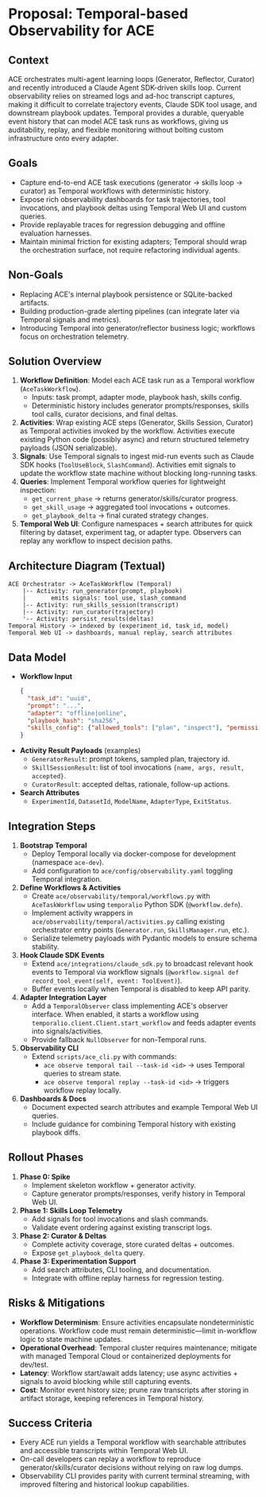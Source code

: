 # Proposal: Temporal-based Observability for ACE

## Context
ACE orchestrates multi-agent learning loops (Generator, Reflector, Curator) and recently
introduced a Claude Agent SDK-driven skills loop. Current observability relies on
streamed logs and ad-hoc transcript captures, making it difficult to correlate
trajectory events, Claude SDK tool usage, and downstream playbook updates.
Temporal provides a durable, queryable event history that can model ACE task runs as
workflows, giving us auditability, replay, and flexible monitoring without bolting
custom infrastructure onto every adapter.

## Goals
- Capture end-to-end ACE task executions (generator -> skills loop -> curator) as
  Temporal workflows with deterministic history.
- Expose rich observability dashboards for task trajectories, tool invocations, and
  playbook deltas using Temporal Web UI and custom queries.
- Provide replayable traces for regression debugging and offline evaluation harnesses.
- Maintain minimal friction for existing adapters; Temporal should wrap the orchestration
  surface, not require refactoring individual agents.

## Non-Goals
- Replacing ACE's internal playbook persistence or SQLite-backed artifacts.
- Building production-grade alerting pipelines (can integrate later via Temporal signals
  and metrics).
- Introducing Temporal into generator/reflector business logic; workflows focus on
  orchestration telemetry.

## Solution Overview
1. **Workflow Definition**: Model each ACE task run as a Temporal workflow (`AceTaskWorkflow`).
   - Inputs: task prompt, adapter mode, playbook hash, skills config.
   - Deterministic history includes generator prompts/responses, skills tool calls,
     curator decisions, and final deltas.
2. **Activities**: Wrap existing ACE steps (Generator, Skills Session, Curator) as
   Temporal activities invoked by the workflow. Activities execute existing Python
   code (possibly async) and return structured telemetry payloads (JSON serializable).
3. **Signals**: Use Temporal signals to ingest mid-run events such as Claude SDK hooks
   (`ToolUseBlock`, `SlashCommand`). Activities emit signals to update the workflow
   state machine without blocking long-running tasks.
4. **Queries**: Implement Temporal workflow queries for lightweight inspection:
   - `get_current_phase` -> returns generator/skills/curator progress.
   - `get_skill_usage` -> aggregated tool invocations + outcomes.
   - `get_playbook_delta` -> final curated strategy changes.
5. **Temporal Web UI**: Configure namespaces + search attributes for quick filtering by
   dataset, experiment tag, or adapter type. Observers can replay any workflow to
   inspect decision paths.

## Architecture Diagram (Textual)
```
ACE Orchestrator -> AceTaskWorkflow (Temporal)
    |-- Activity: run_generator(prompt, playbook)
    |       emits signals: tool_use, slash_command
    |-- Activity: run_skills_session(transcript)
    |-- Activity: run_curator(trajectory)
    '-- Activity: persist_results(deltas)
Temporal History -> indexed by (experiment_id, task_id, model)
Temporal Web UI -> dashboards, manual replay, search attributes
```

## Data Model
- **Workflow Input**
  ```json
  {
    "task_id": "uuid",
    "prompt": "...",
    "adapter": "offline|online",
    "playbook_hash": "sha256",
    "skills_config": {"allowed_tools": ["plan", "inspect"], "permission_mode": "plan"}
  }
  ```
- **Activity Result Payloads** (examples)
  - `GeneratorResult`: prompt tokens, sampled plan, trajectory id.
  - `SkillSessionResult`: list of tool invocations `{name, args, result, accepted}`.
  - `CuratorResult`: accepted deltas, rationale, follow-up actions.
- **Search Attributes**
  - `ExperimentId`, `DatasetId`, `ModelName`, `AdapterType`, `ExitStatus`.

## Integration Steps
1. **Bootstrap Temporal**
   - Deploy Temporal locally via docker-compose for development (namespace `ace-dev`).
   - Add configuration to `ace/config/observability.yaml` toggling Temporal integration.
2. **Define Workflows & Activities**
   - Create `ace/observability/temporal/workflows.py` with `AceTaskWorkflow` using
     `temporalio` Python SDK (`@workflow.defn`).
   - Implement activity wrappers in `ace/observability/temporal/activities.py` calling
     existing orchestrator entry points (`Generator.run`, `SkillsManager.run`, etc.).
   - Serialize telemetry payloads with Pydantic models to ensure schema stability.
3. **Hook Claude SDK Events**
   - Extend `ace/integrations/claude_sdk.py` to broadcast relevant hook events to Temporal
     via workflow signals (`@workflow.signal def record_tool_event(self, event: ToolEvent)`).
   - Buffer events locally when Temporal is disabled to keep API parity.
4. **Adapter Integration Layer**
   - Add a `TemporalObserver` class implementing ACE's observer interface. When enabled,
     it starts a workflow using `temporalio.client.Client.start_workflow` and feeds
     adapter events into signals/activities.
   - Provide fallback `NullObserver` for non-Temporal runs.
5. **Observability CLI**
   - Extend `scripts/ace_cli.py` with commands:
     - `ace observe temporal tail --task-id <id>` -> uses Temporal queries to stream state.
     - `ace observe temporal replay --task-id <id>` -> triggers workflow replay locally.
6. **Dashboards & Docs**
   - Document expected search attributes and example Temporal Web UI queries.
   - Include guidance for combining Temporal history with existing playbook diffs.

## Rollout Phases
1. **Phase 0: Spike**
   - Implement skeleton workflow + generator activity.
   - Capture generator prompts/responses, verify history in Temporal Web UI.
2. **Phase 1: Skills Loop Telemetry**
   - Add signals for tool invocations and slash commands.
   - Validate event ordering against existing transcript logs.
3. **Phase 2: Curator & Deltas**
   - Complete activity coverage, store curated deltas + outcomes.
   - Expose `get_playbook_delta` query.
4. **Phase 3: Experimentation Support**
   - Add search attributes, CLI tooling, and documentation.
   - Integrate with offline replay harness for regression testing.

## Risks & Mitigations
- **Workflow Determinism**: Ensure activities encapsulate nondeterministic operations.
  Workflow code must remain deterministic—limit in-workflow logic to state machine updates.
- **Operational Overhead**: Temporal cluster requires maintenance; mitigate with managed
  Temporal Cloud or containerized deployments for dev/test.
- **Latency**: Workflow start/await adds latency; use async activities + signals to
  avoid blocking while still capturing events.
- **Cost**: Monitor event history size; prune raw transcripts after storing in
  artifact storage, keeping references in Temporal history.

## Success Criteria
- Every ACE run yields a Temporal workflow with searchable attributes and accessible
  transcripts within Temporal Web UI.
- On-call developers can replay a workflow to reproduce generator/skills/curator
  decisions without relying on raw log dumps.
- Observability CLI provides parity with current terminal streaming, with improved
  filtering and historical lookup capabilities.
